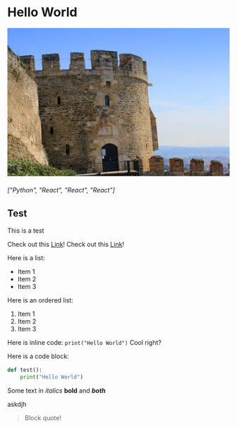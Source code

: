 # Hello World

![Test Image](./images/kastra.jpg)

###### ["Python", "React", "React", "React"]

## Test

This is a test

Check out this [Link](https://www.google.com)!
Check out this [Link](amazon.com)!

Here is a list:

- Item 1
- Item 2
- Item 3

Here is an ordered list:

1. Item 1
2. Item 2
3. Item 3

Here is inline code: `print("Hello World")` Cool right?

Here is a code block:

```python
def test():
    print("Hello World")
```

Some text in _italics_ **bold** and **_both_**

askdjh

> Block quote!
